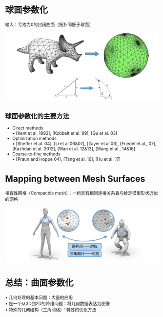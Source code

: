 # 球面参数化   

输入：亏格为0的封闭曲面（拓扑同胚于球面）    

![](../assets/参数62.png)     


## 球面参数化的主要方法   

* Direct methods    
• [Kent et al. 1992], [Kobbelt et al. 99], [Gu et al. 03]    
* Optimization methods    
• [Sheffer et al. 04], [Li et al.06&07], [Zayer et al.06], [Friedel et al., 07], [Kazhdan et al. 2012], [Wan et al. 
12&13], [Wang et al., 14&16]    
* Coarse‐to‐fine methods    
• [Praun and Hoppe 04], [Tang et al. 16], [Hu et al. 17]   


# Mapping between Mesh Surfaces    

相容性网格（Compatible mesh）：一组具有相同连接关系且与给定模型形状近似的网格    

![](../assets/参数64.png)     


# 总结：曲面参数化    

• 几何处理的基本问题：大量的应用    
• 是一个从3D到2D的降维问题：将几何数据表达为图像     
• 特殊的几何结构（三角网格）：特殊的优化方法    
